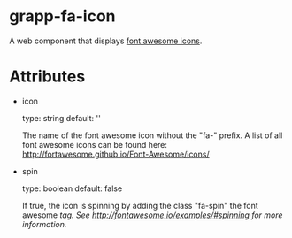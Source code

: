 grapp-fa-icon
=============

A web component that displays [font awesome icons](http://fontawesome.io/).

Attributes
==========

* icon

  type: string
  default: ''

  The name of the font awesome icon without the "fa-" prefix.
  A list of all font awesome icons can be found here:
  http://fortawesome.github.io/Font-Awesome/icons/

* spin

  type: boolean
  default: false

  If true, the icon is spinning by adding the class "fa-spin" the font awesome <i> tag.
  See http://fontawesome.io/examples/#spinning for more information.
